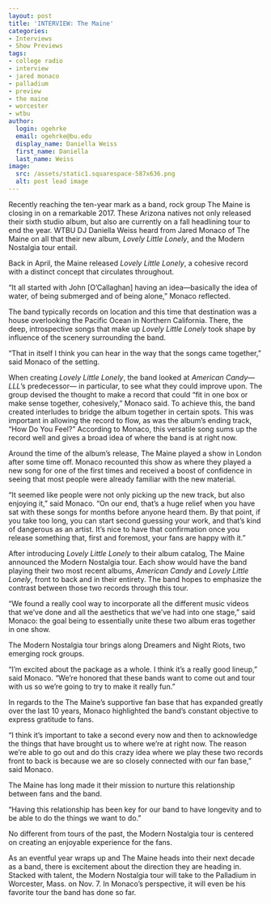 ```yaml
---
layout: post
title: 'INTERVIEW: The Maine'
categories:
- Interviews
- Show Previews
tags:
- college radio
- interview
- jared monaco
- palladium
- preview
- the maine
- worcester
- wtbu
author:
  login: ogehrke
  email: ogehrke@bu.edu
  display_name: Daniella Weiss
  first_name: Daniella
  last_name: Weiss
image:
  src: /assets/static1.squarespace-587x636.png
  alt: post lead image
---
```

Recently reaching the ten-year mark as a band, rock group The Maine is closing in on a remarkable 2017. These Arizona natives not only released their sixth studio album, but also are currently on a fall headlining tour to end the year. WTBU DJ Daniella Weiss heard from Jared Monaco of The Maine on all that their new album, _Lovely Little Lonely_, and the Modern Nostalgia tour entail.

Back in April, the Maine released _Lovely Little Lonely_, a cohesive record with a distinct concept that circulates throughout.

“It all started with John \[O’Callaghan\] having an idea—basically the idea of water, of being submerged and of being alone,” Monaco reflected.

The band typically records on location and this time that destination was a house overlooking the Pacific Ocean in Northern California. There, the deep, introspective songs that make up _Lovely Little Lonely_ took shape by influence of the scenery surrounding the band.

“That in itself I think you can hear in the way that the songs came together,” said Monaco of the setting.

When creating _Lovely Little Lonely_, the band looked at _American Candy_—_LLL_’s predecessor— in particular, to see what they could improve upon. The group devised the thought to make a record that could “fit in one box or make sense together, cohesively,” Monaco said. To achieve this, the band created interludes to bridge the album together in certain spots. This was important in allowing the record to flow, as was the album’s ending track, “How Do You Feel?” According to Monaco, this versatile song sums up the record well and gives a broad idea of where the band is at right now.

Around the time of the album’s release, The Maine played a show in London after some time off. Monaco recounted this show as where they played a new song for one of the first times and received a boost of confidence in seeing that most people were already familiar with the new material.

“It seemed like people were not only picking up the new track, but also enjoying it,” said Monaco. “On our end, that’s a huge relief when you have sat with these songs for months before anyone heard them. By that point, if you take too long, you can start second guessing your work, and that’s kind of dangerous as an artist. It’s nice to have that confirmation once you release something that, first and foremost, your fans are happy with it.”

After introducing _Lovely Little Lonely_ to their album catalog, The Maine announced the Modern Nostalgia tour. Each show would have the band playing their two most recent albums, _American Candy_ and _Lovely Little Lonely_, front to back and in their entirety. The band hopes to emphasize the contrast between those two records through this tour.

“We found a really cool way to incorporate all the different music videos that we’ve done and all the aesthetics that we’ve had into one stage,” said Monaco: the goal being to essentially unite these two album eras together in one show.

The Modern Nostalgia tour brings along Dreamers and Night Riots, two emerging rock groups.

“I’m excited about the package as a whole. I think it’s a really good lineup,” said Monaco. “We’re honored that these bands want to come out and tour with us so we’re going to try to make it really fun.”

In regards to the The Maine’s supportive fan base that has expanded greatly over the last 10 years, Monaco highlighted the band’s constant objective to express gratitude to fans.

“I think it’s important to take a second every now and then to acknowledge the things that have brought us to where we’re at right now. The reason we’re able to go out and do this crazy idea where we play these two records front to back is because we are so closely connected with our fan base,” said Monaco.

The Maine has long made it their mission to nurture this relationship between fans and the band.

“Having this relationship has been key for our band to have longevity and to be able to do the things we want to do.”

No different from tours of the past, the Modern Nostalgia tour is centered on creating an enjoyable experience for the fans.

As an eventful year wraps up and The Maine heads into their next decade as a band, there is excitement about the direction they are heading in. Stacked with talent, the Modern Nostalgia tour will take to the Palladium in Worcester, Mass. on Nov. 7. In Monaco’s perspective, it will even be his favorite tour the band has done so far.